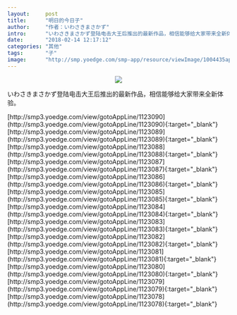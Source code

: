 ```yaml
---
layout:     post
title:      "明日的今日子"
author:     "作者：いわさきまさかず"
intro:      "いわさきまさかず登陆电击大王后推出的最新作品，相信能够给大家带来全新体验。"
date:       "2018-02-14 12:17:12"
categories: "其他"
tags:       "子"
image:      "http://smp.yoedge.com/smp-app/resource/viewImage/1004435appline.png"
---
```

<div style="text-align: center">
<p><img src="http://smp.yoedge.com/smp-app/resource/viewImage/1004435appline.png"/></p>
</div>
<p class="post-meta">
<span>いわさきまさかず登陆电击大王后推出的最新作品，相信能够给大家带来全新体验。</span>
</p>
[http://smp3.yoedge.com/view/gotoAppLine/1123090](http://smp3.yoedge.com/view/gotoAppLine/1123090){:target="_blank"}
[http://smp3.yoedge.com/view/gotoAppLine/1123089](http://smp3.yoedge.com/view/gotoAppLine/1123089){:target="_blank"}
[http://smp3.yoedge.com/view/gotoAppLine/1123088](http://smp3.yoedge.com/view/gotoAppLine/1123088){:target="_blank"}
[http://smp3.yoedge.com/view/gotoAppLine/1123087](http://smp3.yoedge.com/view/gotoAppLine/1123087){:target="_blank"}
[http://smp3.yoedge.com/view/gotoAppLine/1123086](http://smp3.yoedge.com/view/gotoAppLine/1123086){:target="_blank"}
[http://smp3.yoedge.com/view/gotoAppLine/1123085](http://smp3.yoedge.com/view/gotoAppLine/1123085){:target="_blank"}
[http://smp3.yoedge.com/view/gotoAppLine/1123084](http://smp3.yoedge.com/view/gotoAppLine/1123084){:target="_blank"}
[http://smp3.yoedge.com/view/gotoAppLine/1123083](http://smp3.yoedge.com/view/gotoAppLine/1123083){:target="_blank"}
[http://smp3.yoedge.com/view/gotoAppLine/1123082](http://smp3.yoedge.com/view/gotoAppLine/1123082){:target="_blank"}
[http://smp3.yoedge.com/view/gotoAppLine/1123081](http://smp3.yoedge.com/view/gotoAppLine/1123081){:target="_blank"}
[http://smp3.yoedge.com/view/gotoAppLine/1123080](http://smp3.yoedge.com/view/gotoAppLine/1123080){:target="_blank"}
[http://smp3.yoedge.com/view/gotoAppLine/1123079](http://smp3.yoedge.com/view/gotoAppLine/1123079){:target="_blank"}
[http://smp3.yoedge.com/view/gotoAppLine/1123078](http://smp3.yoedge.com/view/gotoAppLine/1123078){:target="_blank"}


